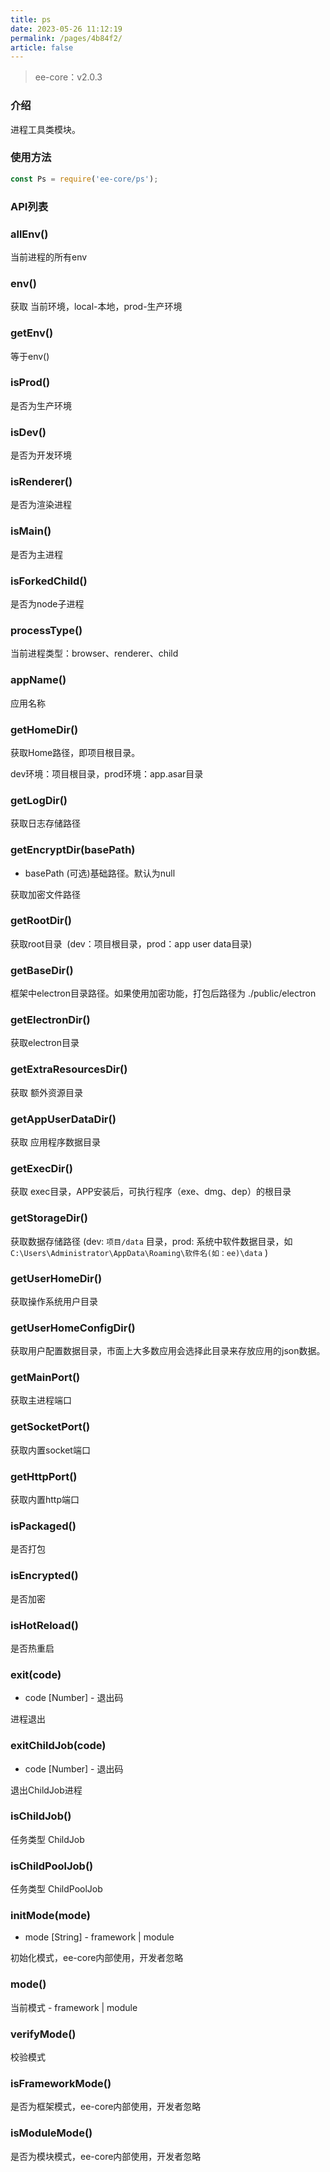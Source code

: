 ```yaml
---
title: ps
date: 2023-05-26 11:12:19
permalink: /pages/4b84f2/
article: false
---
```


> ee-core：v2.0.3

### 介绍
进程工具类模块。

### 使用方法
```javascript
const Ps = require('ee-core/ps');
```

### API列表
### allEnv()
当前进程的所有env

### env()
获取 当前环境，local-本地，prod-生产环境

### getEnv()
等于env()

### isProd()
是否为生产环境

### isDev()
是否为开发环境

### isRenderer()
是否为渲染进程

### isMain()
是否为主进程

### isForkedChild()
是否为node子进程

### processType()
当前进程类型：browser、renderer、child

### appName()
应用名称

### getHomeDir()
获取Home路径，即项目根目录。

dev环境：项目根目录，prod环境：app.asar目录

### getLogDir()
获取日志存储路径 

### getEncryptDir(basePath)
- basePath (可选)基础路径。默认为null

获取加密文件路径

### getRootDir()
获取root目录  (dev：项目根目录，prod：app user data目录)

### getBaseDir()
框架中electron目录路径。如果使用加密功能，打包后路径为 ./public/electron

### getElectronDir()
获取electron目录

### getExtraResourcesDir()
获取 额外资源目录

### getAppUserDataDir()
获取 应用程序数据目录 

### getExecDir()
获取 exec目录，APP安装后，可执行程序（exe、dmg、dep）的根目录

### getStorageDir()
获取数据存储路径 (dev: `项目/data` 目录，prod: 系统中软件数据目录，如`C:\Users\Administrator\AppData\Roaming\软件名(如：ee)\data` )

### getUserHomeDir()
获取操作系统用户目录

### getUserHomeConfigDir()
获取用户配置数据目录，市面上大多数应用会选择此目录来存放应用的json数据。

### getMainPort()
获取主进程端口

### getSocketPort()
获取内置socket端口

### getHttpPort()
获取内置http端口

### isPackaged()
是否打包

### isEncrypted()
是否加密

### isHotReload()
是否热重启

### exit(code)
- code [Number] - 退出码

进程退出

### exitChildJob(code)
- code [Number] - 退出码

退出ChildJob进程

### isChildJob()
任务类型 ChildJob

### isChildPoolJob()
任务类型 ChildPoolJob

### initMode(mode)
- mode [String] - framework | module

初始化模式，ee-core内部使用，开发者忽略

### mode()
当前模式 - framework | module

### verifyMode()
校验模式

### isFrameworkMode()
是否为框架模式，ee-core内部使用，开发者忽略

### isModuleMode()
是否为模块模式，ee-core内部使用，开发者忽略




